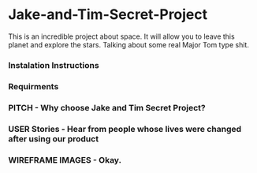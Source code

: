 # Jake-and-Tim-Secret-Project
This is an incredible project about space. It will allow you to leave this planet and explore the stars.
Talking about some real Major Tom type shit.


### Instalation Instructions 




### Requirments


### PITCH - Why choose Jake and Tim Secret Project?


### USER Stories - Hear from people whose lives were changed after using our product


### WIREFRAME IMAGES - Okay.
